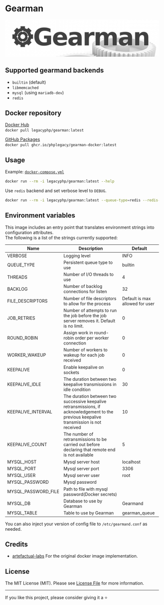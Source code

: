 # Gearman

<p align="center"><a href="https://github.com/phplegacy/gearman-docker"><img src="https://github.com/phplegacy/gearman-docker/raw/master/docs/gearman.png"></a></p>

## Supported gearmand backends

- `builtin` (default)
- `libmemcached`
- `mysql` (using `mariadb-dev`)
- `redis`

## Docker repository
[Docker Hub](https://hub.docker.com/r/legacyphp/gearman)  
`docker pull legacyphp/gearman:latest`

[GitHub Packages](https://github.com/phplegacy/gearman-docker/pkgs/container/gearman-docker)  
`docker pull ghcr.io/phplegacy/gearman-docker:latest`

## Usage

Example: [`docker-compose.yml`](https://github.com/phplegacy/gearman-docker/blob/master/docker-compose.yml)

```bash
docker run --rm -i legacyphp/gearman:latest --help
```

Use `redis` backend and set verbose level to `DEBUG`.

```bash
docker run --rm -i legacyphp/gearman:latest --queue-type=redis --redis-server=192.168.1.1 --redis-port=6379 --verbose=DEBUG
```

## Environment variables

This image includes an entry point that translates environment strings into configuration attributes.  
The following is a list of the strings currently supported:

| Name                | Description                                                                                                                              | Default                         |
|---------------------|------------------------------------------------------------------------------------------------------------------------------------------|---------------------------------|
| VERBOSE             | Logging level                                                                                                                            | INFO                            |
| QUEUE_TYPE          | Persistent queue type to use                                                                                                             | builtin                         |
| THREADS             | Number of I/O threads to use                                                                                                             | 4                               |
| BACKLOG             | Number of backlog connections for listen                                                                                                 | 32                              |
| FILE_DESCRIPTORS    | Number of file descriptors to allow for the process                                                                                      | Default is max allowed for user |
| JOB_RETRIES         | Number of attempts to run the job before the job server removes it. Default is no limit.                                                 | 0                               |
| ROUND_ROBIN         | Assign work in round-robin order per worker connection                                                                                   | 0                               |
| WORKER_WAKEUP       | Number of workers to wakeup for each job received                                                                                        | 0                               |
| KEEPALIVE           | Enable keepalive on sockets                                                                                                              | 0                               |
| KEEPALIVE_IDLE      | The duration between two keepalive transmissions in idle condition                                                                       | 30                              |
| KEEPALIVE_INTERVAL  | The duration between two successive keepalive retransmissions, if acknowledgement to the previous keepalive transmission is not received | 10                              |
| KEEPALIVE_COUNT     | The number of retransmissions to be carried out before declaring that remote end is not available                                        | 5                               |
| MYSQL_HOST          | Mysql server host                                                                                                                        | localhost                       |
| MYSQL_PORT          | Mysql server port                                                                                                                        | 3306                            |
| MYSQL_USER          | Mysql server user                                                                                                                        | root                            |
| MYSQL_PASSWORD      | Mysql password                                                                                                                           |                                 |
| MYSQL_PASSWORD_FILE | Path to file with mysql password(Docker secrets)                                                                                         |                                 |
| MYSQL_DB            | Database to use by Gearman                                                                                                               | Gearmand                        |
| MYSQL_TABLE         | Table to use by Gearman                                                                                                                  | gearman_queue                   |

You can also inject your version of config file to `/etc/gearmand.conf` as needed.

## Credits

 - [artefactual-labs](https://github.com/artefactual-labs/docker-gearmand) For the original docker image implementation.

## License

The MIT License (MIT). Please see [License File](https://github.com/phplegacy/gearman-docker/blob/master/LICENSE) for more information.

---
If you like this project, please consider giving it a ⭐
